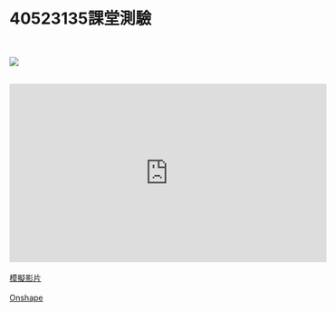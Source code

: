 # 40523135課堂測驗
</br>

![](../../photos/35.gif)


</br>
<iframe width="560" height="315" src="https://www.youtube.com/watch?v=zCW1odN429c" frameborder="0" allow="autoplay; encrypted-media" allowfullscreen></iframe>
</br>
</br>
<a href="https://www.youtube.com/watch?v=zCW1odN429c">模擬影片</a>
</br>
</br>
<a href="https://cad.onshape.com/documents/fd242ac50c1ffbc3170fc8fa/w/726f22e62962de8c6b4f78dd/e/0aea93415aab8bef3cda8052
">Onshape</a>
